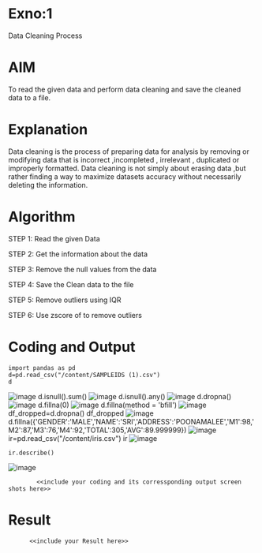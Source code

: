 # Exno:1
Data Cleaning Process

# AIM
To read the given data and perform data cleaning and save the cleaned data to a file.

# Explanation
Data cleaning is the process of preparing data for analysis by removing or modifying data that is incorrect ,incompleted , irrelevant , duplicated or improperly formatted. Data cleaning is not simply about erasing data ,but rather finding a way to maximize datasets accuracy without necessarily deleting the information.

# Algorithm
STEP 1: Read the given Data

STEP 2: Get the information about the data

STEP 3: Remove the null values from the data

STEP 4: Save the Clean data to the file

STEP 5: Remove outliers using IQR

STEP 6: Use zscore of to remove outliers

# Coding and Output
```
import pandas as pd
d=pd.read_csv("/content/SAMPLEIDS (1).csv")
d
```

![image](https://github.com/user-attachments/assets/058ef683-8837-4787-967a-c3eeec897461)
d.isnull().sum()
![image](https://github.com/user-attachments/assets/f5b6edae-8123-4567-9376-013d2e257162)
d.isnull().any()
![image](https://github.com/user-attachments/assets/fbf32a80-c9db-4f12-b734-af9053af105f)
d.dropna()
![image](https://github.com/user-attachments/assets/a364d810-886e-4580-8918-c54acbef1746)
d.fillna(0)
![image](https://github.com/user-attachments/assets/a04f2c40-6fc7-4244-a537-e6e4118e424a)
d.fillna(method = 'bfill')
![image](https://github.com/user-attachments/assets/7ccbc364-4be1-46b7-b448-fd910e4b5e50)
df_dropped=d.dropna()
df_dropped
![image](https://github.com/user-attachments/assets/1e84aa94-603c-4ac4-8bf7-8ec2eefef5ca)
d.fillna({'GENDER':'MALE','NAME':'SRI','ADDRESS':'POONAMALEE','M1':98,'M2':87,'M3':76,'M4':92,'TOTAL':305,'AVG':89.999999})
![image](https://github.com/user-attachments/assets/bbd416fb-1bd6-47b1-96f3-ea2e87ae7444)
ir=pd.read_csv("/content/iris.csv")
ir
![image](https://github.com/user-attachments/assets/e90b1e98-d709-4daa-9742-f5ece75fd82f)
```
ir.describe()
```
![image](https://github.com/user-attachments/assets/dd355239-61fb-4185-9aae-cfc7376b4d7f)











            <<include your coding and its corressponding output screen shots here>>
# Result
          <<include your Result here>>
